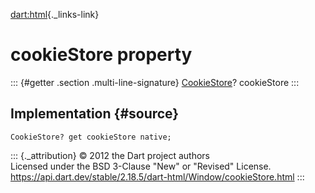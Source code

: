 [dart:html](../../dart-html/dart-html-library){._links-link}

cookieStore property
====================

::: {#getter .section .multi-line-signature}
[CookieStore](../cookiestore-class)? cookieStore
:::

Implementation {#source}
--------------

``` {.language-dart data-language="dart"}
CookieStore? get cookieStore native;
```

::: {._attribution}
© 2012 the Dart project authors\
Licensed under the BSD 3-Clause \"New\" or \"Revised\" License.\
<https://api.dart.dev/stable/2.18.5/dart-html/Window/cookieStore.html>
:::
